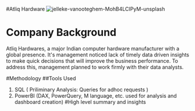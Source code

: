 #Atliq Hardware
![jelleke-vanooteghem-MohB4LCIPyM-unsplash](https://github.com/user-attachments/assets/a528527d-3da7-4202-a733-ca475ee1fc83)


# Company Background
Atliq Hardwares, a major Indian computer hardware manufacturer with a global presence. It's management noticed lack of timely data driven insights to make quick decisions that will improve the business performance.
To address this, management planned to work firmly with their data analysts.

#Methodology
##Tools Used
  1. SQL ( Priliminary Analysis: Queries for adhoc requests )
  2. PowerBI (DAX, PowerQuery, M language, etc. used for analysis and dashboard creation)
#High level summary and insights

